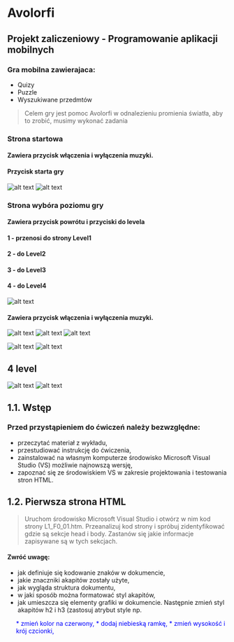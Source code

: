 # Avolorfi

## Projekt zaliczeniowy - Programowanie aplikacji mobilnych

### Gra mobilna zawierajaca: 
* Quizy
* Puzzle
* Wyszukiwane przedmtów

> Celem gry jest pomoc Avolorfi w odnalezieniu promienia światła, aby to zrobić, musimy wykonać zadania

### Strona startowa
#### Zawiera przycisk włączenia i wyłączenia muzyki. 

#### Przycisk starta gry
![alt text](android/1.jpg)
![alt text](android/ZrQMhl4PitA.jpg)

### Strona wybóra poziomu gry 
#### Zawiera przycisk powrótu i przyciski do levela
#### 1 - przenosi do strony Level1
#### 2 - do Level2
#### 3 - do Level3
#### 4 - do Level4
![alt text](android/yaPo8LtUu0A.jpg)
#### Zawiera przycisk włączenia i wyłączenia muzyki. 
![alt text](android/94RbrPmN-Fc.jpg)
![alt text](android/sUhnx5KEDD8.jpg)
![alt text](android/YbvTHcZeu8U.jpg)

![alt text](android/FKOoykUlds4.jpg)
![alt text](android/HFIlvu5m-aM.jpg)
## 4 level
![alt text](android/cow_yhicg20.jpg)
![alt text](android/0y9ZL67RlU0.jpg)

## 1.1. Wstęp

>
### Przed przystąpieniem do ćwiczeń należy bezwzględne:
* przeczytać materiał z wykładu,
* przestudiować instrukcję do ćwiczenia,
* zainstalować na własnym komputerze środowisko Microsoft Visual Studio (VS)
możliwie najnowszą wersję,
* zapoznać się ze środowiskiem VS w zakresie projektowania i testowania stron HTML. 
## 1.2. Pierwsza strona HTML
> Uruchom środowisko Microsoft Visual Studio i otwórz w nim kod strony L1_F0_01.htm.
Przeanalizuj kod strony i spróbuj zidentyfikować gdzie są sekcje head i body. Zastanów się
jakie informacje zapisywane są w tych sekcjach. 
#### Zwróć uwagę:
* jak definiuje się kodowanie znaków w dokumencie,
* jakie znaczniki akapitów zostały użyte,
* jak wygląda struktura dokumentu,
* w jaki sposób można formatować styl akapitów,
* jak umieszcza się elementy grafiki w dokumencie.
Następnie zmień styl akapitów h2 i h3 (zastosuj atrybut style np.
<p style="color:blue;margin-left:20px;">
* zmień kolor na czerwony,
* dodaj niebieską ramkę,
* zmień wysokość i krój czcionki,
